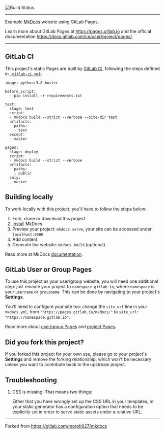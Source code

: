 ![Build Status](https://gitlab.com/pages/mkdocs/badges/master/build.svg)

---

Example [MkDocs] website using GitLab Pages.

Learn more about GitLab Pages at https://pages.gitlab.io and the official
documentation https://docs.gitlab.com/ce/user/project/pages/.

---

## GitLab CI

This project's static Pages are built by [GitLab CI][ci], following the steps
defined in [`.gitlab-ci.yml`](.gitlab-ci.yml):

```
image: python:3.8-buster

before_script:
  - pip install -r requirements.txt

test:
  stage: test
  script:
  - mkdocs build --strict --verbose --site-dir test
  artifacts:
    paths:
    - test
  except:
  - master

pages:
  stage: deploy
  script:
  - mkdocs build --strict --verbose
  artifacts:
    paths:
    - public
  only:
  - master
```

## Building locally

To work locally with this project, you'll have to follow the steps below:

1. Fork, clone or download this project
1. [Install][] MkDocs
1. Preview your project: `mkdocs serve`,
   your site can be accessed under `localhost:8000`
1. Add content
1. Generate the website: `mkdocs build` (optional)

Read more at MkDocs [documentation][].

## GitLab User or Group Pages

To use this project as your user/group website, you will need one additional
step: just rename your project to `namespace.gitlab.io`, where `namespace` is
your `username` or `groupname`. This can be done by navigating to your
project's **Settings**.

You'll need to configure your site too: change the `site_url` line
in your `mkdocs.yml`, from `"https://pages.gitlab.io/mkdocs/"` to
`site_url: "https://namespace.gitlab.io"`.

Read more about [user/group Pages][userpages] and [project Pages][projpages].

## Did you fork this project?

If you forked this project for your own use, please go to your project's
**Settings** and remove the forking relationship, which won't be necessary
unless you want to contribute back to the upstream project.

## Troubleshooting

1. CSS is missing! That means two things:

    Either that you have wrongly set up the CSS URL in your templates, or
    your static generator has a configuration option that needs to be explicitly
    set in order to serve static assets under a relative URL.

[ci]: https://about.gitlab.com/gitlab-ci/
[mkdocs]: http://www.mkdocs.org
[install]: http://www.mkdocs.org/#installation
[documentation]: http://www.mkdocs.org
[userpages]: https://docs.gitlab.com/ce/user/project/pages/introduction.html#user-or-group-pages
[projpages]: https://docs.gitlab.com/ce/user/project/pages/introduction.html#project-pages

---

Forked from https://gitlab.com/morph027/mkdocs
